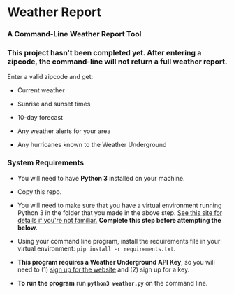 # Weather Report

### A Command-Line Weather Report Tool

### This project hasn't been completed yet. After entering a zipcode, the command-line will not return a full weather report.

Enter a valid zipcode and get:

* Current weather

* Sunrise and sunset times

* 10-day forecast

* Any weather alerts for your area

* Any hurricanes known to the Weather Underground


### System Requirements

* You will need to have **Python&nbsp;3** installed on your machine.

* Copy this repo.

* You will need to make sure that you have a virtual environment running Python&nbsp;3 in the folder that you made in the above step. [See this site for details if you're not familiar.](http://docs.python-guide.org/en/latest/dev/virtualenvs/) **Complete this step before attempting the below.**

* Using your command line program, install the requirements file in your virtual environment: `pip install -r requirements.txt`.

* **This program requires a Weather Underground API Key**, so you will need to (1) [sign up for the website](http://www.wunderground.com/weather/api) and (2) sign up for a key.

<!-- * Save your Weather Underground key as a variable in your local environment by adding the following line to the `.envrc` file in this repo's directory on your computer: `export WU_KEY=whatever-your-real-key-is` -->

* **To run the program** run **`python3 weather.py`** on the command line.
